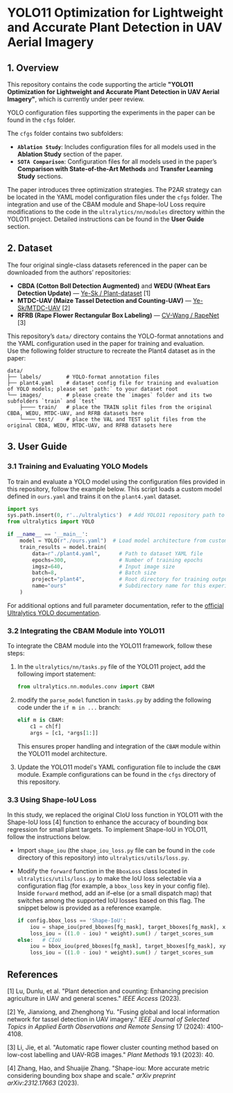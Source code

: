 # YOLO11 Optimization for Lightweight and Accurate Plant Detection in UAV Aerial Imagery

## 1. Overview

This repository contains the code supporting the article **"YOLO11 Optimization for Lightweight and Accurate Plant Detection in UAV Aerial Imagery"**, which is currently under peer review.

YOLO configuration files supporting the experiments in the paper can be found in the `cfgs` folder.

The `cfgs` folder contains two subfolders:

- **`Ablation Study`**: Includes configuration files for all models used in the **Ablation Study** section of the paper.
- **`SOTA Comparison`**: Configuration files for all models used in the paper’s **Comparison with State-of-the-Art Methods** and **Transfer Learning Study** sections.

The paper introduces three optimization strategies. The P2AR strategy can be located in the YAML model configuration files under the `cfgs` folder. The integration and use of the CBAM module and Shape-IoU Loss require modifications to the code in the `ultralytics/nn/modules` directory within the YOLO11 project. Detailed instructions can be found in the **User Guide** section.

## 2. Dataset

The four original single-class datasets referenced in the paper can be downloaded from the authors’ repositories:

- **CBDA (Cotton Boll Detection Augmented)** and **WEDU (Wheat Ears Detection Update)** — [Ye-Sk / Plant-dataset](https://github.com/Ye-Sk/Plant-dataset) [1]
- **MTDC-UAV (Maize Tassel Detection and Counting-UAV)** — [Ye-Sk/MTDC-UAV](https://github.com/Ye-Sk/MTDC-UAV) [2]
- **RFRB (Rape Flower Rectangular Box Labeling)** — [CV-Wang / RapeNet](https://github.com/CV-Wang/RapeNet) [3]

This repository’s `data/` directory contains the YOLO-format annotations and the YAML configuration used in the paper for training and evaluation.  
Use the following folder structure to recreate the Plant4 dataset as in the paper:

```text
data/ 
├── labels/        # YOLO-format annotation files  
├── plant4.yaml    # dataset config file for training and evaluation of YOLO models; please set `path:` to your dataset root
└── images/        # please create the `images` folder and its two subfolders `train` and `test`
    ├──── train/   # place the TRAIN split files from the original CBDA, WEDU, MTDC-UAV, and RFRB datasets here  
    └──── test/    # place the VAL and TEST split files from the original CBDA, WEDU, MTDC-UAV, and RFRB datasets here
```

## 3. User Guide

### 3.1 Training and Evaluating YOLO Models

To train and evaluate a YOLO model using the configuration files provided in this repository, follow the example below. This script loads a custom model defined in `ours.yaml` and trains it on the `plant4.yaml` dataset.

```python
import sys
sys.path.insert(0, r'../ultralytics')  # Add YOLO11 repository path to system path
from ultralytics import YOLO

if __name__ == '__main__':
    model = YOLO(r"./ours.yaml")  # Load model architecture from custom config
    train_results = model.train(
        data=r"./plant4.yaml",      # Path to dataset YAML file
        epochs=300,                 # Number of training epochs
        imgsz=640,                  # Input image size
        batch=8,                    # Batch size
        project="plant4",           # Root directory for training outputs
        name="ours"                 # Subdirectory name for this experiment
    )

```

For additional options and full parameter documentation, refer to the [official Ultralytics YOLO documentation](https://docs.ultralytics.com/usage/cfg/).

### 3.2 Integrating the CBAM Module into YOLO11

To integrate the CBAM module into the YOLO11 framework, follow these steps:

1. In the `ultralytics/nn/tasks.py` file of the YOLO11 project, add the following import statement:
   
   ```python
   from ultralytics.nn.modules.conv import CBAM
   ```

2. modify the `parse_model` function in `tasks.py` by adding the following code under the `if m in ...` branch:
   
   ```python
   elif m is CBAM:
       c1 = ch[f]
       args = [c1, *args[1:]]
   ```
   
   This ensures proper handling and integration of the `CBAM` module within the YOLO11 model architecture.

3. Update the YOLO11 model's YAML configuration file to include the `CBAM` module. Example configurations can be found in the `cfgs` directory of this repository.

### 3.3 Using Shape-IoU Loss

In this study, we replaced the original CIoU loss function in YOLO11 with the Shape-IoU loss [4] function to enhance the accuracy of bounding box regression for small plant targets. To implement Shape-IoU in YOLO11, follow the instructions below.

- Import `shape_iou` (the `shape_iou_loss.py` file can be found in the `code` directory of this repository) into `ultralytics/utils/loss.py`.

- Modify the `forward` function in the `BboxLoss` class located in `ultralytics/utils/loss.py` to make the IoU loss selectable via a configuration flag (for example, a `bbox_loss` key in your config file). Inside `forward` method, add an if–else (or a small dispatch map) that switches among the supported IoU losses based on this flag. The snippet below is provided as a reference example.
  
  ```python
  if config.bbox_loss == 'Shape-IoU':
      iou = shape_iou(pred_bboxes[fg_mask], target_bboxes[fg_mask], xywh=False)
      loss_iou = ((1.0 - iou) * weight).sum() / target_scores_sum
  else:   # CIoU
      iou = bbox_iou(pred_bboxes[fg_mask], target_bboxes[fg_mask], xywh=False, CIoU=True)
      loss_iou = ((1.0 - iou) * weight).sum() / target_scores_sum
  ```

## References

[1] Lu, Dunlu, et al. "Plant detection and counting: Enhancing precision agriculture in UAV and general scenes." *IEEE Access* (2023).

[2] Ye, Jianxiong, and Zhenghong Yu. "Fusing global and local information network for tassel detection in UAV imagery." *IEEE Journal of Selected Topics in Applied Earth Observations and Remote Sensing* 17 (2024): 4100-4108.

[3] Li, Jie, et al. "Automatic rape flower cluster counting method based on low-cost labelling and UAV-RGB images." *Plant Methods* 19.1 (2023): 40.

[4] Zhang, Hao, and Shuaijie Zhang. "Shape-iou: More accurate metric considering bounding box shape and scale." *arXiv preprint arXiv:2312.17663* (2023).